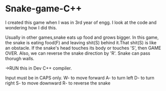 # Snake-game-C++
I created this game when I was in 3rd year of engg. I look at the code and wondering how I did this.

Usually in other games,snake eats up food and grows bigger.
In this game, the snake is eating food(F) and leaving shit(S) behind it.That shit(S) is like an obstacle.
If the snake's head touches its body or touches 'S', then GAME OVER.
Also, we can reverse the snake direction by 'R'.
Snake can pass thorugh walls.

->RUN this in Dev C++ compiler.

Input must be in CAPS only.
W- to move forward
A- to turn left
D- to turn right
S- to move downward
R- to reverse the snake


